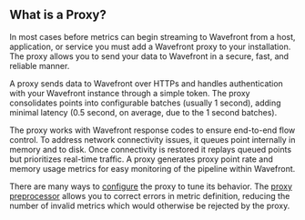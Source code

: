 ## What is a Proxy?

In most cases before metrics can begin streaming to Wavefront from a host, application, or service you must add a
Wavefront proxy to your installation. The proxy allows you to send your data to Wavefront in a secure, fast,
and reliable manner.

A proxy sends data to Wavefront over HTTPs and handles authentication with your Wavefront instance through a simple
token. The proxy consolidates points into configurable batches (usually 1 second), adding minimal latency (0.5 second,
on average, due to the 1 second batches).

The proxy works with Wavefront response codes to ensure end-to-end flow control. To address network
connectivity issues, it queues point internally in memory and to disk. Once connectivity is restored it replays queued
points but prioritizes real-time traffic. A proxy generates proxy point rate and memory usage metrics for easy
monitoring of the pipeline within Wavefront.

There are many ways to [configure](https://community.wavefront.com/docs/DOC-1034) the proxy to tune its behavior. The [proxy preprocessor](https://community.wavefront.com/docs/DOC-1207) allows you to correct errors in metric definition, reducing
the number of invalid metrics which would otherwise be rejected by the proxy.

